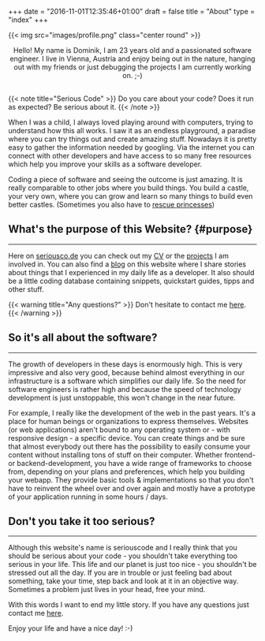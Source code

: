 +++
date = "2016-11-01T12:35:46+01:00"
draft = false
title = "About"
type = "index"
+++

<p>
{{< img src="images/profile.png" class="center round" >}}
</p>

<p style="text-align:center;margin-bottom:30px;">
Hello! My name is Dominik, I am 23 years old and a passionated software engineer. I live in Vienna, Austria and enjoy being out in the nature, hanging out with my friends or just debugging the projects I am currently working on. ;-)
</p>

{{< note title="Serious Code" >}}
Do you care about your code? Does it run as expected? Be serious about it.
{{< /note >}}

When I was a child, I always loved playing around with computers, trying to understand how this all works. I saw it as an endless playground, a paradise where you can try things out and create amazing stuff. Nowadays it is pretty easy to gather the information needed by googling. Via the internet you can connect with other developers and have access to so many free resources which help you improve your skills as a software developer.

Coding a piece of software and seeing the outcome is just amazing. It is really comparable to other jobs where you build things. You build a castle, your very own, where you can grow and learn so many things to build even better castles. (Sometimes you also have to [rescue princesses](https://toggl.com/programming-princess "Git the Princess!"))

## What's the purpose of this Website?  {#purpose}
---

Here on [seriousco.de](#) you can check out my [CV](./timeline) or the [projects](./projects) I am involved in. You can also find a [blog](./blog) on this website where I share stories about things that I experienced in my daily life as a developer. It also should be a little coding database containing snippets, quickstart guides, tipps and other stuff.

{{< warning title="Any questions?" >}}
Don't hesitate to contact me [here](./contact).
{{< /warning >}}

## So it's all about the software?
---

The growth of developers in these days is enormously high. This is very impressive and also very good, because behind almost everything in our infrastructure is a software which simplifies our daily life. So the need for software engineers is rather high and because the speed of technology development is just unstoppable, this won't change in the near future.

For example, I really like the development of the web in the past years. It's a place for human beings or organizations to express themselves. Websites (or web applications) aren't bound to any operating system or - with responsive design - a specific device. You can create things and be sure that almost everybody out there has the possibility to easily consume your content without installing tons of stuff on their computer. Whether frontend- or backend-development, you have a wide range of frameworks to choose from, depending on your plans and preferences, which help you building your webapp. They provide basic tools & implementations so that you don't have to reinvent the wheel over and over again and mostly have a prototype of your application running in some hours / days.

## Don't you take it too serious?
---

Although this website's name is seriouscode and I really think that you should be serious about your code - you shouldn't take everything too serious in your life. This life and our planet is just too nice - you shouldn't be stressed out all the day. If you are in trouble or just feeling bad about something, take your time, step back and look at it in an objective way. Sometimes a problem just lives in your head, free your mind.

With this words I want to end my little story. If you have any questions just contact me [here](./contact).

Enjoy your life and have a nice day! :-)

